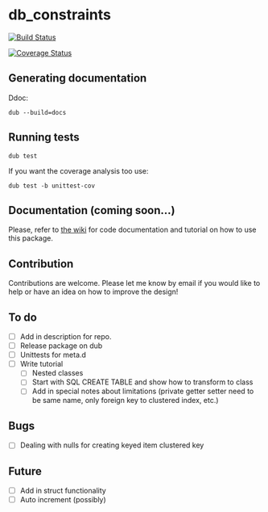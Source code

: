 # db_constraints

[![Build Status](https://travis-ci.org/marmy28/db_constraints.svg)](https://travis-ci.org/marmy28/db_constraints)

[![Coverage Status](https://coveralls.io/repos/marmy28/db_constraints/badge.png?branch=master&service=github)](https://coveralls.io/github/marmy28/db_constraints?branch=master)


## Generating documentation

Ddoc:

    dub --build=docs

## Running tests

    dub test

If you want the coverage analysis too use:

    dub test -b unittest-cov

## Documentation (coming soon...)

Please, refer to [the wiki](https://github.com/marmy28/db_constraints/wiki) for code documentation and tutorial on how to use this package.

## Contribution

Contributions are welcome. Please let me know by email if you would like to help or have an idea on how to improve the design!

## To do
- [ ] Add in description for repo.
- [ ] Release package on dub
- [ ] Unittests for meta.d
- [ ] Write tutorial
  * [ ] Nested classes
  * [ ] Start with SQL CREATE TABLE and show how to transform to class
  * [ ] Add in special notes about limitations (private getter setter need to be same name, only foreign key to clustered index, etc.)

## Bugs
- [ ] Dealing with nulls for creating keyed item clustered key

## Future
- [ ] Add in struct functionality
- [ ] Auto increment (possibly)
